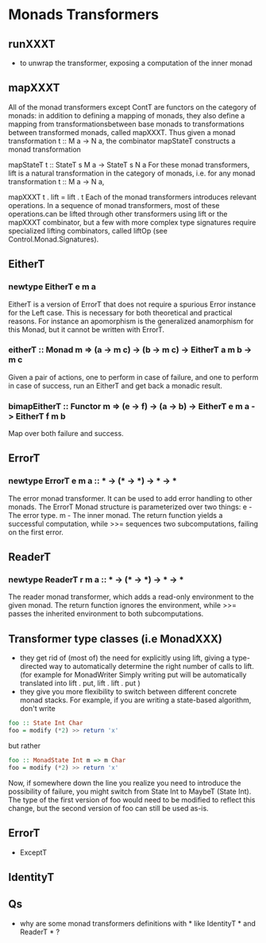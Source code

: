 
# Monads Transformers 

## runXXXT 
- to unwrap the transformer, exposing a computation of the inner monad 

## mapXXXT
All of the monad transformers except ContT are functors on the category of monads: in addition to defining a mapping of monads, they also define a mapping from transformationsbetween base monads to transformations between transformed monads, called mapXXXT. Thus given a monad transformation t :: M a -> N a, the combinator mapStateT constructs a monad transformation

mapStateT t :: StateT s M a -> StateT s N a
For these monad transformers, lift is a natural transformation in the category of monads, i.e. for any monad transformation t :: M a -> N a,

mapXXXT t . lift = lift . t
Each of the monad transformers introduces relevant operations. In a sequence of monad transformers, most of these operations.can be lifted through other transformers using lift or the mapXXXT combinator, but a few with more complex type signatures require specialized lifting combinators, called liftOp (see Control.Monad.Signatures).

## EitherT

### newtype EitherT e m a 
EitherT is a version of ErrorT that does not require a spurious Error instance for the Left case.
This is necessary for both theoretical and practical reasons. For instance an apomorphism is the generalized 
anamorphism for this Monad, but it cannot be written with ErrorT.

### eitherT :: Monad m => (a -> m c) -> (b -> m c) -> EitherT a m b -> m c 
Given a pair of actions, one to perform in case of failure, and one to perform in case of success, run an EitherT and get back a monadic result.

### bimapEitherT :: Functor m => (e -> f) -> (a -> b) -> EitherT e m a -> EitherT f m b 
Map over both failure and success.

## ErrorT

### newtype ErrorT e m a :: * -> (* -> *) -> * -> *
The error monad transformer. It can be used to add error handling to other monads.
The ErrorT Monad structure is parameterized over two things:
    e - The error type.
    m - The inner monad.
The return function yields a successful computation, while >>= sequences two subcomputations, failing on the first error.


## ReaderT 

### newtype ReaderT r m a :: * -> (* -> *) -> * -> *
The reader monad transformer, which adds a read-only environment to the given monad.
The return function ignores the environment, while >>= passes the inherited environment to both subcomputations.

## Transformer type classes (i.e MonadXXX)
- they get rid of (most of) the need for explicitly using lift, giving a type-directed way to automatically determine the right number of calls to lift. 
   (for example for MonadWriter Simply writing put will be automatically translated into lift . put, lift . lift . put )
- they give you more flexibility to switch between different concrete monad stacks. For example, if you are writing a state-based algorithm, don't write
```haskell
foo :: State Int Char
foo = modify (*2) >> return 'x'
```
but rather
```haskell
foo :: MonadState Int m => m Char
foo = modify (*2) >> return 'x'
```
Now, if somewhere down the line you realize you need to introduce the possibility of failure, you might switch from State Int to MaybeT (State Int). The type 
of the first version of foo would need to be modified to reflect this change, but the second version of foo can still be used as-is.


## ErrorT 
- ExceptT 

## IdentityT 



## Qs
- why are some monad transformers definitions with * like IdentityT * and ReaderT * ? 




